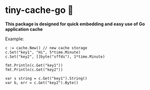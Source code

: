 # tiny-cache-go 💽

**This package is designed for quick embedding and easy use of Go application cache**

Example:

```
c := cache.New() // new cache storage
c.Set("key1", "Hi", 5*time.Minute)
c.Set("key2", []byte("sffds"), 1*time.Minute)

fmt.Println(c.Get("key1"))
fmt.Println(c.Get("key2"))

var s string = c.Get("key1").String()
var b, err = c.Get("key2").Byte()
```
